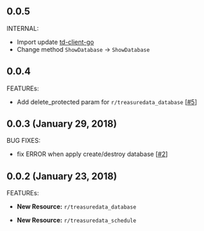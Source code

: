 ## 0.0.5

INTERNAL:

* Import update [td-client-go](https://github.com/treasure-data/td-client-go)
* Change method `ShowDatabase` -> `ShowDatabase`

## 0.0.4 

FEATUREs: 

* Add delete_protected param for `r/treasuredata_database` [[#5](https://github.com/kterada0509/terraform-provider-treasuredata/pull/5)]


## 0.0.3 (January 29, 2018)

BUG FIXES: 

* fix ERROR when apply create/destroy database [[#2](https://github.com/kterada0509/terraform-provider-treasuredata/issues/2)]


## 0.0.2 (January 23, 2018)

FEATUREs: 

* **New Resource:** `r/treasuredata_database`

* **New Resource:** `r/treasuredata_schedule`
